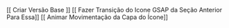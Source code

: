 [[ Criar Versão Base ]]
[[ Fazer Transição do Icone GSAP da Seção Anterior Para Essa]]
[[ Animar Movimentação da Capa do Ícone]]